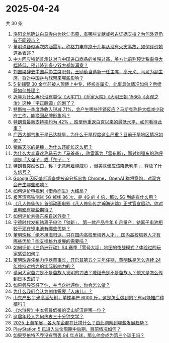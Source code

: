# 2025-04-24

共 30 条

<!-- BEGIN ZHIHUVIDEO -->
<!-- 最后更新时间 Thu Apr 24 2025 03:01:35 GMT+0800 (China Standard Time) -->
1. [洛阳文旅确认白马寺内为狄仁杰墓，有哪些文献或考古证据支持？为何外界仍有不同观点？](https://www.zhihu.com/question/1898300099563581740)
1. [董明珠疑似再次内涵雷军，称格力电车跑十几年从没有火灾事故，如何评价她这番表述？](https://www.zhihu.com/question/1898361869783238096)
1. [中方回应特朗普承认对自中国进口商品的关税过高，美方此前称预计税率将大幅降低，预计降到多少双方都能满意？](https://www.zhihu.com/question/1898309261072756888)
1. [刘国梁辞去中国乒协主席职务，王励勤当选新一任主席，高元义、马龙为副主席，将对中国乒乓球带来哪些影响？](https://www.zhihu.com/question/1898308852761458658)
1. [5 旬辅警 30 余年前被人顶替上中专，经核查属实，此事具体情况如何？后续将如何处理？](https://www.zhihu.com/question/1898323551913752478)
1. [近年为什么再也没有类似《大宅门》《乔家大院》《大明王朝 1566》《贞观之治》这种「字正腔圆」的剧了？](https://www.zhihu.com/question/1896961464666943998)
1. [特斯拉一季度净收入锐减 71%，会产生哪些连锁反应？马斯克称将大幅减少政府工作，能挽回品牌形象吗？](https://www.zhihu.com/question/1898281458046564195)
1. [特朗普最新支持率约为 42% ，跌至他重返白宫以来的最低水平，如何看待此事？](https://www.zhihu.com/question/1897962206496294583)
1. [广西大部气象干旱已达特旱，为什么干旱程度这么严重？目前干旱地区情况如何？](https://www.zhihu.com/question/1898131462890415770)
1. [猪每天吃的是糠，为什么还能长这么肥？](https://www.zhihu.com/question/1892252106003562753)
1. [为什么大众喜欢称马云为「马爸爸」，称雷军为「雷布斯」，而对刘强东的称呼则是「大强子」或「东子」？](https://www.zhihu.com/question/1898279638427480717)
1. [特朗普突然改口，称「无意解雇鲍威尔 ，但美联储应该降低利率」，释放了什么信号？](https://www.zhihu.com/question/1898311243820951281)
1. [Google 因反垄断调查或被迫分拆出售 Chrome，OpenAI 称将竞购，对双方会产生哪些影响？](https://www.zhihu.com/question/1898369727786611641)
1. [如何评价电视剧《借命而生》大结局？](https://www.zhihu.com/question/1898491268465681978)
1. [极客湾高铁测试 5G 掉线 86 次，是 4G 的 4 倍，那么 5G 到底有什么用？](https://www.zhihu.com/question/1897746007296570602)
1. [《凡人修仙传》首部动画电影《凡人修仙传之瀚海迷踪》正式官宣启动，你对该电影有哪些期待？](https://www.zhihu.com/question/1896963536648898511)
1. [如何评价刘强东亲自送外卖？](https://www.zhihu.com/question/1898003604046062234)
1. [宁德时代发布钠离子电池「钠新」， 第一款产品今年 6 月量产，钠离子电池相较于现在锂电池有哪些优势？](https://www.zhihu.com/question/1897679035980538072)
1. [董明珠称「绝不用海归派，只在国内高校里培养人才」，国内高校培养人才有哪些优势？能支撑格力发展的需要吗？](https://www.zhihu.com/question/1898336751686218417)
1. [如何评价《三角洲行动》S4 赛季「零号大坝」地图的夜战模式？体验过的玩家感受如何？](https://www.zhihu.com/question/1896149325165327277)
1. [董明珠连任格力电器董事长，开启其第五个三年任期，董明珠是怎么连续 24 年维持对格力的实际影响力的？](https://www.zhihu.com/question/1898096293731075439)
1. [请问大家苗刀是不是苗族人发明的刀法？戚继光是不是苗族人？他又是怎么传到日本去的？](https://www.zhihu.com/question/1898073746704672536)
1. [如果领导冤枉了你，并当众批评你，你会怎么做？](https://www.zhihu.com/question/1885628823242008302)
1. [为什么我们会认为创作需要「人味儿」？](https://www.zhihu.com/question/15711777093)
1. [山东产出 2 米高番茄树，单株年产 6000 斤，这是怎么做到的？有可能推广种植吗？](https://www.zhihu.com/question/1897936876964372743)
1. [《水浒传》中本领最低微的梁山好汉是哪一位？](https://www.zhihu.com/question/666339324)
1. [这届年轻人为何热衷三十分钟文学？](https://www.zhihu.com/question/1895502375155889907)
1. [2025 上海车展，各大车企都在比拼什么？由此洞察到哪些发展趋势？](https://www.zhihu.com/question/1897625201648300592)
1. [PlayStation 5 已进入生命周期中后期，目前情况如何？](https://www.zhihu.com/question/1897652086163865912)
1. [如果罗伯特巴乔没有罚丢 94 年点球，那么他会成为第三个球王吗？](https://www.zhihu.com/question/302541769)
<!-- END ZHIHUVIDEO -->
